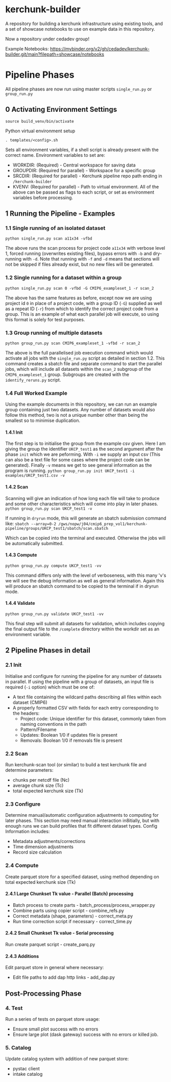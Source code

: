 # kerchunk-builder
A repository for building a kerchunk infrastructure using existing tools, and a set of showcase notebooks to use on example data in this repository.

Now a repository under cedadev group!

Example Notebooks:
https://mybinder.org/v2/gh/cedadev/kerchunk-builder.git/main?filepath=showcase/notebooks

# Pipeline Phases

All pipeline phases are now run using master scripts `single_run.py` or `group_run.py` 

## 0 Activating Environment Settings

`source build_venv/bin/activate`

Python virtual environment setup

`. templates/<config>.sh`

Sets all environment variables, if a shell script is already present with the correct name. Environment variables to set are:
 - WORKDIR: (Required) - Central workspace for saving data
 - GROUPDIR: (Required for parallel) - Workspace for a specific group
 - SRCDIR: (Required for parallel) - Kerchunk pipeline repo path ending in `/kerchunk-builder`
 - KVENV: (Required for parallel) - Path to virtual environment.
All of the above can be passed as flags to each script, or set as environment variables before processing.

## 1 Running the Pipeline - Examples

### 1.1 Single running of an isolated dataset
`python single_run.py scan a11x34 -vfbd`

The above runs the scan process for project code `a11x34` with verbose level 1, forced running (overwrites existing files), bypass errors with `-b` and dry-running with `-d`. Note that running with `-f` and `-d` means that sections will not be skipped if files already exist, but no new files will be generated.

### 1.2 Single running for a dataset within a group
`python single_run.py scan 0 -vfbd -G CMIP6_exampleset_1 -r scan_2`

The above has the same features as before, except now we are using project id `0` in place of a project code, with a group ID (`-G`) supplied as well as a repeat ID (`-r`) from which to identify the correct project code from a group. This is an example of what each parallel job will execute, so using this format is solely for test purposes.

### 1.3 Group running of multiple datasets
`python group_run.py scan CMIP6_exampleset_1 -vfbd -r scan_2`

The above is the full parallelised job execution command which would activate all jobs with the `single_run.py` script as detailed in section 1.2. This command creates a sbatch file and separate command to start the parallel jobs, which will include all datasets within the `scan_2` subgroup of the `CMIP6_exampleset_1` group. Subgroups are created with the `identify_reruns.py` script.

### 1.4 Full Worked Example
Using the example documents in this repository, we can run an example group containing just two datasets. Any number of datasets would also follow this method, two is not a unique number other than being the smallest so to minimise duplication.

#### 1.4.1 Init
The first step is to initialise the group from the example csv given. Here I am giving the group the identifier `UKCP_test1` as the second argument after the phase `init` which we are peforming. With `-i` we supply an input csv (This can also be a text file for some cases where the project code can be generated). Finally `-v` means we get to see general information as the program is running.
`python group_run.py init UKCP_test1 -i examples/UKCP_test1.csv -v`

#### 1.4.2 Scan
Scanning will give an indication of how long each file will take to produce and some other characteristics which will come into play in later phases.
`python group_run.py scan UKCP_test1 -v`

If running in `dryrun` mode, this will generate an sbatch submission command like:
`sbatch --array=0-2 /gws/nopw/j04/cmip6_prep_vol1/kerchunk-pipeline/groups/UKCP_test1/sbatch/scan.sbatch`

Which can be copied into the terminal and executed. Otherwise the jobs will be automatically submitted.

#### 1.4.3 Compute
`python group_run.py compute UKCP_test1 -vv`

This command differs only with the level of verboseness, with this many 'v's we will see the debug information as well as general information. Again this will produce an sbatch command to be copied to the terminal if in dryrun mode.

#### 1.4.4 Validate
`python group_run.py validate UKCP_test1 -vv`

This final step will submit all datasets for validation, which includes copying the final output file to the `/complete` directory within the workdir set as an environment variable.


## 2 Pipeline Phases in detail

### 2.1 Init
Initialise and configure for running the pipeline for any number of datasets in parallel.
If using the pipeline with a group of datasets, an input file is required (`-i` option) which must be one of:
 - A text file containing the wildcard paths describing all files within each dataset (CMIP6)
 - A properly formatted CSV with fields for each entry corresponding to the headers:
   - Project code: Unique identifier for this dataset, commonly taken from naming conventions in the path
   - Pattern/Filename
   - Updates: Boolean 1/0 if updates file is present
   - Removals: Boolean 1/0 if removals file is present

### 2.2 Scan
Run kerchunk-scan tool (or similar) to build a test kerchunk file and determine parameters:
 - chunks per netcdf file (Nc)
 - average chunk size (Tc)
 - total expected kerchunk size (Tk)

### 2.3 Configure
Determine manual/automatic configuration adjustments to computing for later phases.
This section may need manual interaction in8itially, but with enough runs we can build profiles that fit different dataset types.
Config Information includes:
 - Metadata adjustments/corrections
 - Time dimension adjustments
 - Record size calculation

### 2.4 Compute
Create parquet store for a specified dataset, using method depending on total expected kerchunk size (Tk)

#### 2.4.1 Large Chunkset Tk value - Parallel (Batch) processing
 - Batch process to create parts        - batch_process/process_wrapper.py
 - Combine parts using copier script    - combine_refs.py
 - Correct metadata (shape, parameters) - correct_meta.py
 - Run time correction script if necessary - correct_time.py

#### 2.4.2 Small Chunkset Tk value - Serial processing
Run create parquet script - create_parq.py

#### 2.4.3 Additions
Edit parquet store in general where necessary:
 - Edit file paths to add dap http links - add_dap.py 

## Post-Processing Phase

### 4. Test
Run a series of tests on parquet store usage:
 - Ensure small plot success with no errors
 - Ensure large plot (dask gateway) success with no errors or killed job.

### 5. Catalog
Update catalog system with addition of new parquet store:
 - pystac client
 - intake catalog
